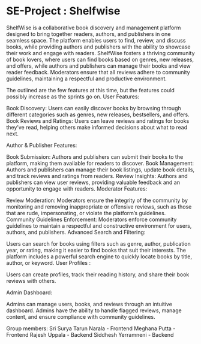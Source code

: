 # SE-Project : Shelfwise
ShelfWise is a collaborative book discovery and management platform designed to bring together readers, authors, and publishers in one seamless space. The platform enables users to find, review, and discuss books, while providing authors and publishers with the ability to showcase their work and engage with readers. ShelfWise fosters a thriving community of book lovers, where users can find books based on genres, new releases, and offers, while authors and publishers can manage their books and view reader feedback. Moderators ensure that all reviews adhere to community guidelines, maintaining a respectful and productive environment.

The outlined are the few features at this time, but the features could possibly increase as the sprints go on.
User Features:

Book Discovery: Users can easily discover books by browsing through different categories such as genres, new releases, bestsellers, and offers.
Book Reviews and Ratings: Users can leave reviews and ratings for books they’ve read, helping others make informed decisions about what to read next.

Author & Publisher Features:

Book Submission: Authors and publishers can submit their books to the platform, making them available for readers to discover.
Book Management: Authors and publishers can manage their book listings, update book details, and track reviews and ratings from readers.
Review Insights: Authors and publishers can view user reviews, providing valuable feedback and an opportunity to engage with readers.
Moderator Features:

Review Moderation: Moderators ensure the integrity of the community by monitoring and removing inappropriate or offensive reviews, such as those that are rude, impersonating, or violate the platform’s guidelines.
Community Guidelines Enforcement: Moderators enforce community guidelines to maintain a respectful and constructive environment for users, authors, and publishers.
Advanced Search and Filtering:

Users can search for books using filters such as genre, author, publication year, or rating, making it easier to find books that suit their interests.
The platform includes a powerful search engine to quickly locate books by title, author, or keyword.
User Profiles :

Users can create profiles, track their reading history, and share their book reviews with others.

Admin Dashboard:

Admins can manage users, books, and reviews through an intuitive dashboard.
Admins have the ability to handle flagged reviews, manage content, and ensure compliance with community guidelines.

Group members:
Sri Surya Tarun Narala - Frontend
Meghana Putta - Frontend
Rajesh Uppala - Backend
Siddhesh Yerramneni - Backend
